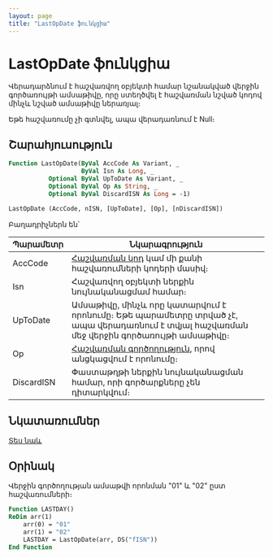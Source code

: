 ```yaml
---
layout: page
title: "LastOpDate ֆունկցիա"
---
```


# LastOpDate ֆունկցիա

Վերադարձնում է հաշվառվող օբյեկտի համար նշանակված վերջին գործառույթի ամսաթիվը, որը ստեղծվել է հաշվառման նշված կոդով մինչև նշված ամսաթիվը ներառյալ։

Եթե հաշվառումը չի գտնվել, ապա վերադառնում է Null։

## Շարահյուսություն

``` vb
Function LastOpDate(ByVal AccCode As Variant, _
                    ByVal Isn As Long, _
           Optional ByVal UpToDate As Variant, _
           Optional ByVal Op As String, _
           Optional ByVal DiscardISN As Long = -1)

LastOpDate (AccCode, nISN, [UpToDate], [Op], [nDiscardISN])
```

Բաղադրիչներն են՝

| Պարամետր | Նկարագրություն |
|--|--|
| AccCode | [Հաշվառման կոդ](../../../Defs/Accounting.md) կամ մի քանի հաշվառումների կոդերի մասիվ։ |
| Isn | Հաշվառվող օբյեկտի ներքին նույնականացմամ համար։ |
| UpToDate | Ամսաթիվը, մինչև որը կատարվում է որոնումը։ Եթե պարամետրը տրված չէ, ապա վերադառնում է տվյալ հաշվառման մեջ վերջին գործառույթի ամսաթիվը։ |
| Op | [Հաշվառման գործողություն](../../../Defs/Accounting.md), որով անցկացվում է որոնումը։ |
| DiscardISN | Փաստաթղթի ներքին նույնականացման համար, որի գործարքները չեն դիտարկվում։ |

## Նկատառումներ

[Տես նաև](LastOpDate2.md)

## Օրինակ

Վերջին գործողության ամսաթվի որոնման "01" և "02" ըստ հաշվառումների։

``` vb
Function LASTDAY()
ReDim arr(1)
    arr(0) = "01"
    arr(1) = "02"
    LASTDAY = LastOpDate(arr, DS("fISN"))
End Function
```
